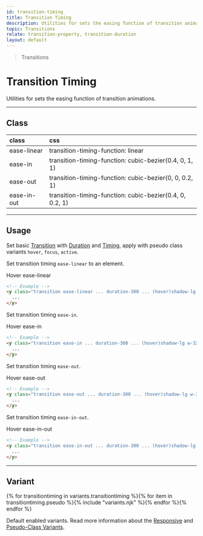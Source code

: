 ```yaml
---
id: transition-timing
title: Transition Timing
description: Utilities for sets the easing function of transition animations.
topic: Transitions
relate: transition-property, transition-duration
layout: default
---
```


> Transitions

# Transition Timing

Utilities for sets the easing function of transition animations.

---

## Class

| <span class="px-3 py-1 text-white (dark)text-charcoal-100 bg-charcoal-100 (dark)bg-gray-600 rounded-full">class</span> | <span class="px-3 py-1 text-white (dark)text-charcoal-100 bg-charcoal-100 (dark)bg-gray-600 rounded-full">css</span> |
|:--|:--|
| ease-linear | transition-timing-function: linear |
| ease-in | transition-timing-function: cubic-bezier(0.4, 0, 1, 1) |
| ease-out | transition-timing-function: cubic-bezier(0, 0, 0.2, 1) |
| ease-in-out | transition-timing-function: cubic-bezier(0.4, 0, 0.2, 1) |

---

## Usage

Set basic [Transition](/transition-property/) with [Duration](/transition-duration/) and [Timing](/transition-timing/), apply with pseudo class variants `hover`, `focus`, `active`.

Set transition timing `ease-linear` to an element.

<y class="my-2 mx-auto w-64">
  <y class="p-4 w-56 text-center text-gray-600 bg-gray-400 transition duration-300 ease-linear (hover)shadow-lg cursor-pointer">
  	Hover ease-linear
  </y>
</y>

```html
<!-- Example -->
<y class="transition ease-linear ... duration-300 ... (hover)shadow-lg w-32 h-24">
  ...
</y>
```

Set transition timing `ease-in`.

<y class="my-2 mx-auto w-64">
  <y class="p-4 w-56 text-center text-gray-600 bg-gray-400 transition duration-300 ease-in (hover)shadow-lg cursor-pointer">
  	Hover ease-in
  </y>
</y>

```html
<!-- Example -->
<y class="transition ease-in ... duration-300 ... (hover)shadow-lg w-32 h-24">
  ...
</y>
```

Set transition timing `ease-out`.

<y class="my-2 mx-auto w-64">
  <y class="p-4 w-56 text-center text-gray-600 bg-gray-400 transition duration-300 ease-out (hover)shadow-lg cursor-pointer">
  	Hover ease-out
  </y>
</y>

```html
<!-- Example -->
<y class="transition ease-out ... duration-300 ... (hover)shadow-lg w-32 h-24">
  ...
</y>
```

Set transition timing `ease-in-out`.

<y class="my-2 mx-auto w-64">
  <y class="p-4 w-56 text-center text-gray-600 bg-gray-400 transition duration-300 ease-in-out (hover)shadow-lg cursor-pointer">
  	Hover ease-in-out
  </y>
</y>

```html
<!-- Example -->
<y class="transition ease-in-out ... duration-300 ... (hover)shadow-lg w-32 h-24">
  ...
</y>
```

---

## Variant

<y class="flex flex-gap-2 flex-wrap justify-start items-center">{% for transitiontiming in variants.transitiontiming %}{% for item in transitiontiming.pseudo %}{% include "variants.njk" %}{% endfor %}{% endfor %}</y>

Default enabled variants. Read more information about the [Responsive](/responsive) and [Pseudo-Class Variants](/pseudo-class-variants/).


